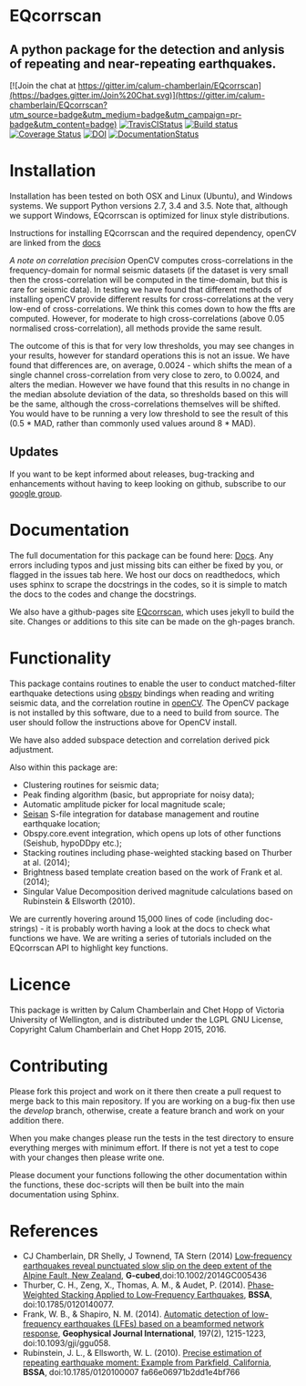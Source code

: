 # EQcorrscan
## A python package for the detection and anlysis of repeating and near-repeating earthquakes.

[![Join the chat at https://gitter.im/calum-chamberlain/EQcorrscan](https://badges.gitter.im/Join%20Chat.svg)](https://gitter.im/calum-chamberlain/EQcorrscan?utm_source=badge&utm_medium=badge&utm_campaign=pr-badge&utm_content=badge)
[![TravisCIStatus](https://travis-ci.org/calum-chamberlain/EQcorrscan.svg?branch=master)](https://travis-ci.org/calum-chamberlain/EQcorrscan)
[![Build status](https://ci.appveyor.com/api/projects/status/69bpa53loaq473w7?svg=true)](https://ci.appveyor.com/project/calum-chamberlain/eqcorrscan)
[![Coverage Status](https://coveralls.io/repos/github/calum-chamberlain/EQcorrscan/badge.svg?branch=develop)](https://coveralls.io/github/calum-chamberlain/EQcorrscan?branch=develop)
[![DOI](https://zenodo.org/badge/18852/calum-chamberlain/EQcorrscan.svg)](https://zenodo.org/badge/latestdoi/18852/calum-chamberlain/EQcorrscan)
[![DocumentationStatus](http://readthedocs.org/projects/eqcorrscan/badge/?version=latest)](http://eqcorrscan.readthedocs.org/en/latest/?badge=latest)

# Installation
Installation has been tested on both OSX and Linux (Ubuntu), and
Windows systems.  We support Python versions 2.7, 3.4 and 3.5.
Note that, although we support Windows, EQcorrscan is optimized for
linux style distributions.

Instructions for installing EQcorrscan and the required dependency, openCV
are linked from the [docs](http://eqcorrscan.readthedocs.io/en/latest/intro.html#installation)

*A note on correlation precision*
OpenCV computes cross-correlations in the frequency-domain for normal seismic
datasets (if the dataset is very small then the cross-correlation will be
computed in the time-domain, but this is rare for seismic data).  In testing we
have found that different methods of installing openCV provide different results
for cross-correlations at the very low-end of cross-correlations.  We think this
comes down to how the ffts are computed.  However, for moderate to high cross-correlations
(above 0.05 normalised cross-correlation), all methods provide the same result.

The outcome of this is that for very low thresholds, you may see changes in
your results, however for standard operations this is not an issue.  We have found
that differences are, on average, 0.0024 - which shifts the mean of a single
channel cross-correlation from very close to zero, to 0.0024, and alters the
median.  However we have found that this results in no change in the median
absolute deviation of the data, so thresholds based on this will be the same,
although the cross-correlations themselves will be shifted.  You would have to be
running a very low threshold to see the result of this (0.5 * MAD, rather than
commonly used values around 8 * MAD).

## Updates

If you want to be kept informed about releases, bug-tracking and enhancements
without having to keep looking on github, subscribe to our [google group](https://groups.google.com/forum/#!forum/eqcorrscan-users).

# Documentation

The full documentation for this package can be found here:
[Docs](http://eqcorrscan.readthedocs.org/en/latest/?badge=latest).
Any errors including typos and just missing bits can either be fixed by you,
or flagged in the issues tab here.  We host our docs on readthedocs, which
uses sphinx to scrape the docstrings in the codes, so it is simple to
match the docs to the codes and change the docstrings.

We also have a github-pages site [EQcorrscan](http://calum-chamberlain.github.io/EQcorrscan/),
which uses jekyll to build the site.  Changes or additions to this site can be made on
the gh-pages branch.

# Functionality

This package contains routines to enable the user to conduct matched-filter earthquake
detections using [obspy](https://github.com/obspy/obspy/wiki) bindings when reading
and writing seismic data, and the correlation routine in [openCV](http://opencv.org/).
The OpenCV package is not installed by this software, due to a need to build from
source.  The user should follow the instructions above for OpenCV install.

We have also added subspace detection and correlation derived pick adjustment.

Also within this package are:
* Clustering routines for seismic data;
* Peak finding algorithm (basic, but appropriate for noisy data);
* Automatic amplitude picker for local magnitude scale;
* [Seisan](http://seisan.info/) S-file integration for database management and routine earthquake location;
* Obspy.core.event integration, which opens up lots of other functions (Seishub, hypoDDpy etc.);
* Stacking routines including phase-weighted stacking based on Thurber at al. (2014);
* Brightness based template creation based on the work of Frank et al. (2014);
* Singular Value Decomposition derived magnitude calculations based on Rubinstein & Ellsworth (2010).

We are currently hovering around 15,000 lines of code (including doc-strings) - it is probably worth
having a look at the docs to check what functions we have.  We are writing a series of tutorials
included on the EQcorrscan API to highlight key functions.

# Licence

This package is written by Calum Chamberlain and Chet Hopp of Victoria University of Wellington, and
is distributed under the LGPL GNU License, Copyright Calum Chamberlain and Chet Hopp 2015, 2016.


# Contributing

Please fork this project and work on it there then create a pull request to
merge back to this main repository.  If you are working on a bug-fix then
use the *develop* branch, otherwise, create a feature branch and work
on your addition there.

When you make changes please run the tests in the test directory to ensure
everything merges with minimum effort.  If there is not yet a test to cope
with your changes then please write one.

Please document your functions following the other documentation within the
functions, these doc-scripts will then be built into the main documentation
using Sphinx.

# References
* CJ Chamberlain, DR Shelly, J Townend, TA Stern (2014) [Low‐frequency earthquakes reveal punctuated slow slip on the deep extent of the Alpine Fault, New Zealand](http://onlinelibrary.wiley.com/doi/10.1002/2014GC005436/full), __G-cubed__,doi:10.1002/2014GC005436
* Thurber, C. H., Zeng, X., Thomas, A. M., & Audet, P. (2014). [Phase‐Weighted Stacking Applied to Low‐Frequency Earthquakes](http://www.bssaonline.org/content/early/2014/08/12/0120140077.abstract), __BSSA__, doi:10.1785/0120140077.
* Frank, W. B., & Shapiro, N. M. (2014). [Automatic detection of low-frequency earthquakes (LFEs) based on a beamformed network response](http://gji.oxfordjournals.org/content/197/2/1215.short), __Geophysical Journal International__, 197(2), 1215-1223, doi:10.1093/gji/ggu058.
* Rubinstein, J. L., & Ellsworth, W. L. (2010). [Precise estimation of repeating earthquake moment: Example from Parkfield, California](http://www.bssaonline.org/content/100/5A/1952.short), __BSSA__, doi:10.1785/0120100007
fa66e06971b2dd1e4bf766
